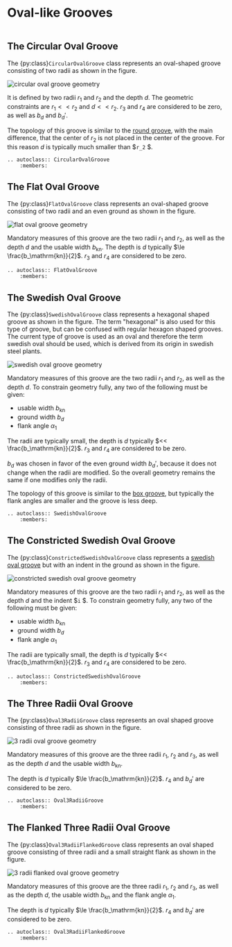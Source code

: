 # Oval-like Grooves

```{py:currentmodule} pyroll.core
```

## The Circular Oval Groove

The {py:class}`CircularOvalGroove` class represents an oval-shaped groove consisting of two radii as shown in the figure.

![circular oval groove geometry](/img/circular_oval.svg)

It is defined by two radii $r_1$ and $r_2$ and the depth $d$.
The geometric constraints are $r_1 << r_2$ and $d << r_2$.
$r_3$ and $r_4$ are considered to be zero, as well as $b_d$ and $b_d'$.

The topology of this groove is similar to the [round groove](rounds.md#the-round-groove), with the main difference, that
the center of $r_2$ is not placed in the center of the groove. For this reason $d$ is typically much smaller than $`r_2`
$.

```{eval-rst} 
.. autoclass:: CircularOvalGroove
    :members:
```

## The Flat Oval Groove

The {py:class}`FlatOvalGroove` class represents an oval-shaped groove consisting of two radii and an even ground as shown in the
figure.

![flat oval groove geometry](/img/flat_oval.svg)

Mandatory measures of this groove are the two radii $r_1$ and $r_2$, as well as the depth $d$ and the usable width $b_
\mathrm{kn}$.
The depth is $d$ typically $\le \frac{b_\mathrm{kn}}{2}$.
$r_3$ and $r_4$ are considered to be zero.

```{eval-rst} 
.. autoclass:: FlatOvalGroove
    :members:
```

## The Swedish Oval Groove

The {py:class}`SwedishOvalGroove` class represents a hexagonal shaped groove as shown in the figure. The term "hexagonal" is also
used for this type of groove, but can be confused with regular hexagon shaped grooves. The current type of groove is
used as an oval and therefore the term swedish oval should be used, which is derived from its origin in swedish steel
plants.

![swedish oval groove geometry](/img/swedish_oval.svg)

Mandatory measures of this groove are the two radii $r_1$ and $r_2$, as well as the depth $d$. To constrain
geometry fully, any two of the following must be given:

- usable width $b_\mathrm{kn}$
- ground width $b_d$
- flank angle $\alpha_1$

The radii are typically small, the depth is $d$ typically $<< \frac{b_\mathrm{kn}}{2}$.
$r_3$ and $r_4$ are considered to be zero.

$b_d$ was chosen in favor of the even ground width $b_d'$, because it does not change when the radii are modified.
So the overall geometry remains the same if one modifies only the radii.

The topology of this groove is similar to the [box groove](boxes.md#the-box-groove), but typically the flank angles are smaller
and the groove is less deep.

```{eval-rst} 
.. autoclass:: SwedishOvalGroove
    :members:
```

## The Constricted Swedish Oval Groove

The {py:class}`ConstrictedSwedishOvalGroove` class represents a [swedish oval groove](#the-swedish-oval-groove) but with an indent in the
ground as shown in the figure.

![constricted swedish oval groove geometry](/img/constricted_swedish_oval.svg)

Mandatory measures of this groove are the two radii $r_1$ and $r_2$, as well as the depth $d$ and the indent $`i`
$. To constrain geometry fully, any two of the following must be given:

- usable width $b_\mathrm{kn}$
- ground width $b_d$
- flank angle $\alpha_1$

The radii are typically small, the depth is $d$ typically $<< \frac{b_\mathrm{kn}}{2}$.
$r_3$ and $r_4$ are considered to be zero.

```{eval-rst} 
.. autoclass:: ConstrictedSwedishOvalGroove
    :members:
```

## The Three Radii Oval Groove

The {py:class}`Oval3RadiiGroove` class represents an oval shaped groove consisting of three radii as shown in the figure.

![3 radii oval groove geometry](/img/oval_3radii.svg)

Mandatory measures of this groove are the three radii $r_1$, $r_2$ and $r_3$, as well as the depth $d$ and the
usable width $b_\mathrm{kn}$.

The depth is $d$ typically $\le \frac{b_\mathrm{kn}}{2}$.
$r_4$ and $b_d'$ are considered to be zero.

```{eval-rst} 
.. autoclass:: Oval3RadiiGroove
    :members:
```

## The Flanked Three Radii Oval Groove

The {py:class}`Oval3RadiiFlankedGroove` class represents an oval shaped groove consisting of three radii and a small straight
flank as shown in the figure.

![3 radii flanked oval groove geometry](/img/oval_3radii_flanked.svg)

Mandatory measures of this groove are the three radii $r_1$, $r_2$ and $r_3$, as well as the depth $d$, the
usable width $b_\mathrm{kn}$ and the flank angle $\alpha_1$.

The depth is $d$ typically $\le \frac{b_\mathrm{kn}}{2}$.
$r_4$ and $b_d'$ are considered to be zero.

```{eval-rst} 
.. autoclass:: Oval3RadiiFlankedGroove
    :members:
```